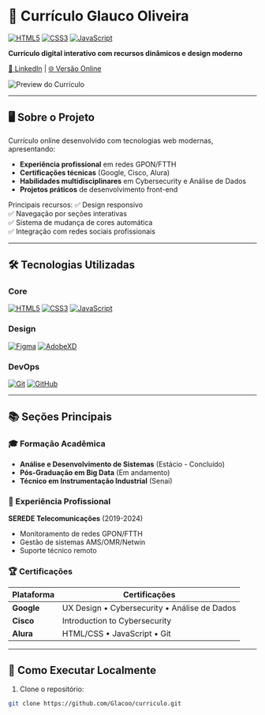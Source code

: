 # 📄 Currículo Glauco Oliveira

[![HTML5](https://img.shields.io/badge/HTML5-E34F26?style=flat&logo=html5&logoColor=white)](https://developer.mozilla.org/pt-BR/docs/Web/HTML)
[![CSS3](https://img.shields.io/badge/CSS3-1572B6?style=flat&logo=css3&logoColor=white)](https://developer.mozilla.org/pt-BR/docs/Web/CSS)
[![JavaScript](https://img.shields.io/badge/JavaScript-F7DF1E?style=flat&logo=javascript&logoColor=black)](https://developer.mozilla.org/pt-BR/docs/Web/JavaScript)

**Currículo digital interativo com recursos dinâmicos e design moderno**

[🔗 LinkedIn](https://www.linkedin.com/in/glauco-o-0a062b104/) | 
[🌐 Versão Online](https://curriculum-chi-one.vercel.app)

![Preview do Currículo](https://i.ibb.co/vCdPKK3S/image-2025-04-01-135110842.png)

---

## 🖥️ Sobre o Projeto

Currículo online desenvolvido com tecnologias web modernas, apresentando:
- **Experiência profissional** em redes GPON/FTTH
- **Certificações técnicas** (Google, Cisco, Alura)
- **Habilidades multidisciplinares** em Cybersecurity e Análise de Dados
- **Projetos práticos** de desenvolvimento front-end

Principais recursos:
✅ Design responsivo  
✅ Navegação por seções interativas  
✅ Sistema de mudança de cores automática  
✅ Integração com redes sociais profissionais  

---

## 🛠️ Tecnologias Utilizadas

### Core 
[![HTML5](https://img.shields.io/badge/HTML5-E34F26?style=flat&logo=html5&logoColor=white)](https://developer.mozilla.org/pt-BR/docs/Web/HTML)
[![CSS3](https://img.shields.io/badge/CSS3-1572B6?style=flat&logo=css3&logoColor=white)](https://developer.mozilla.org/pt-BR/docs/Web/CSS)
[![JavaScript](https://img.shields.io/badge/JavaScript-F7DF1E?style=flat&logo=javascript&logoColor=black)](https://developer.mozilla.org/pt-BR/docs/Web/JavaScript)

### Design 
[![Figma](https://img.shields.io/badge/Figma-FF6F61?style=flat&logo=figma&logoColor=white)](https://www.figma.com/)
[![AdobeXD](https://img.shields.io/badge/Adobe_XD-FF61F6?style=flat&logo=adobe-xd&logoColor=white)](https://www.adobe.com/br/products/xd.html)

### DevOps 
[![Git](https://img.shields.io/badge/Git-F05032?style=flat&logo=git&logoColor=white)](https://git-scm.com/)
[![GitHub](https://img.shields.io/badge/GitHub-181717?style=flat&logo=github&logoColor=white)](https://github.com/)

---

## 📚 Seções Principais

### 🎓 Formação Acadêmica
- **Análise e Desenvolvimento de Sistemas** (Estácio - Concluído)
- **Pós-Graduação em Big Data** (Em andamento)
- **Técnico em Instrumentação Industrial** (Senai)

### 🔧 Experiência Profissional
**SEREDE Telecomunicações** (2019-2024)  
- Monitoramento de redes GPON/FTTH
- Gestão de sistemas AMS/OMR/Netwin
- Suporte técnico remoto

### 🏆 Certificações
| Plataforma  | Certificações |
|-------------|---------------|
| **Google**  | UX Design • Cybersecurity • Análise de Dados |
| **Cisco**   | Introduction to Cybersecurity |
| **Alura**   | HTML/CSS • JavaScript • Git |

---

## 🚀 Como Executar Localmente

1. Clone o repositório:
```bash
git clone https://github.com/Glacoo/curriculo.git


